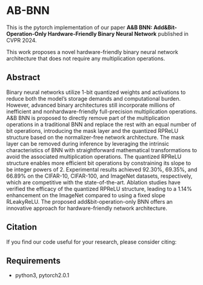 # AB-BNN
This is the pytorch implementation of our paper **A&B BNN: Add&Bit-Operation-Only Hardware-Friendly Binary Neural Network** published in CVPR 2024.

This work proposes a novel hardware-friendly binary neural network architecture that does not require any multiplication operations.

## Abstract
Binary neural networks utilize 1-bit quantized weights and activations to reduce both the model’s storage demands and computational burden.
However, advanced binary architectures still incorporate millions of inefficient and nonhardware-friendly full-precision multiplication operations.
A&B BNN is proposed to directly remove part of the multiplication operations in a traditional BNN and replace the rest with an equal number of bit operations, introducing the mask layer and the quantized RPReLU structure based on the normalizer-free network architecture.
The mask layer can be removed during inference by leveraging the intrinsic characteristics of BNN with straightforward mathematical transformations to avoid the associated multiplication operations.
The quantized RPReLU structure enables more efficient bit operations by constraining its slope to be integer powers of 2.
Experimental results achieved 92.30%, 69.35%, and 66.89% on the CIFAR-10, CIFAR-100, and ImageNet datasets, respectively, which are competitive with the state-of-the-art.
Ablation studies have verified the efficacy of the quantized RPReLU structure, leading to a 1.14% enhancement on the ImageNet compared to using a fixed slope RLeakyReLU.
The proposed add&bit-operation-only BNN offers an innovative approach for hardware-friendly network architecture.

## Citation
If you find our code useful for your research, please consider citing:

## Requirements
- python3, pytorch2.0.1